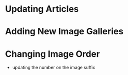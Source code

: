 # Updating Articles

# Adding New Image Galleries

# Changing Image Order
- updating the number on the image suffix
